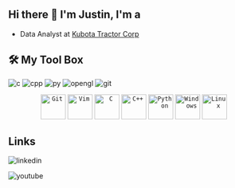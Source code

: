 ## Hi there 👋 I'm Justin, I'm a
- Data Analyst at [Kubota Tractor Corp](https://www.kubotausa.com/)
  
## 🛠️ My Tool Box
![c](https://github.com/JustinEchols/JustinEchols/assets/41530080/f58cf249-ad3b-476e-b45b-5fd4d0ea4a5e)
![cpp](https://github.com/JustinEchols/JustinEchols/assets/41530080/ae43caa0-f4f8-422b-8076-5b27cecdaa53)
![py](https://github.com/JustinEchols/JustinEchols/assets/41530080/da4b5d34-adc7-4a24-93a7-f0f2ffe734be)
![opengl](https://github.com/JustinEchols/JustinEchols/assets/41530080/eef7d4fa-fd80-46de-9695-675ea06a7c17)
![git](https://github.com/JustinEchols/JustinEchols/assets/41530080/43a46662-7a9c-431d-bbcf-2ea9be376051)

<div align="center">
	<code><img width="50" src="https://user-images.githubusercontent.com/25181517/192108372-f71d70ac-7ae6-4c0d-8395-51d8870c2ef0.png" alt="Git" title="Git"/></code>
	<code><img width="50" src="https://user-images.githubusercontent.com/25181517/192108889-232b3431-a585-4b36-a62d-9078bd3641d9.png" alt="Vim" title="Vim"/></code>
	<code><img width="50" src="https://user-images.githubusercontent.com/25181517/192106070-46255bcf-65e6-4c6b-a296-bf8d0d8fb2a7.png" alt="C" title="C"/></code>
	<code><img width="50" src="https://user-images.githubusercontent.com/25181517/192106073-90fffafe-3562-4ff9-a37e-c77a2da0ff58.png" alt="C++" title="C++"/></code>
	<code><img width="50" src="https://user-images.githubusercontent.com/25181517/183423507-c056a6f9-1ba8-4312-a350-19bcbc5a8697.png" alt="Python" title="Python"/></code>
	<code><img width="50" src="https://user-images.githubusercontent.com/25181517/186884150-05e9ff6d-340e-4802-9533-2c3f02363ee3.png" alt="Windows" title="Windows"/></code>
	<code><img width="50" src="https://github.com/marwin1991/profile-technology-icons/assets/76662862/2481dc48-be6b-4ebb-9e8c-3b957efe69fa" alt="Linux" title="Linux"/></code>
</div>

## Links
![linkedin](https://www.linkedin.com/in/justin-echols/)

![youtube](https://www.youtube.com/channel/UCEmfA87lYdkdjJgcG7njwbg)


